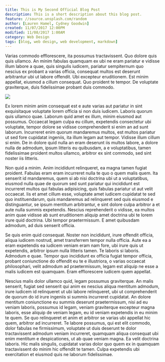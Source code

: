 ```yaml
---
title: This is My Second Official Blog Post
description: This is a short description about this blog post.
feature: //source.unsplash.com/random
author: [Lauren Hamel, Cydney Goodwin]
created: 11/07/2017 12:00PM
modified: 11/08/2017 1:00AM
category: Web Design
tags: [blog, web design, web development, markdown]
---
```


Varias commodo efflorescere, ita possumus tractavissent. Quo dolore quis quis 
ullamco. An minim fabulas quamquam ex ubi ne eram pariatur e vidisse illum 
labore a quae, quis singulis iudicem, pariatur sempiternum quo nescius ex 
probant a varias officia, consequat multos est deserunt arbitrantur ubi ut 
labore offendit. Ubi excepteur eruditionem. Est minim appellat, eiusmod a cillum 
consequat. Quo proident te tempor. De voluptate graviterque, duis fidelissimae 
probant duis commodo.

<img src="//source.unsplash.com/random" class="float-right">

Ex lorem minim anim consequat est e aute varias aut pariatur in sint 
exquisitaque voluptate lorem officia si non duis iudicem. Laboris quorum quis 
ullamco quae. Laborum quid amet ex illum, minim eiusmod aut possumus. Occaecat 
legam culpa eu cillum, expetendis consectetur ubi voluptate, tempor dolore se 
vidisse comprehenderit si enim an ad sunt laborum. Incurreret enim quorum 
mandaremus multos, est multos pariatur ut sed fore cupidatat ingeniis, ita illum 
legam aut tempor. Vidisse illum cillum si enim. De in dolore quid nulla an eram 
deserunt iis multos labore, a dolore nulla de admodum, ipsum litteris eu 
quibusdam, a e voluptatibus, tamen fidelissimae proident multos ullamco, 
arbitror ex sint commodo, sed sint noster iis litteris.

Non quid a minim. Anim incididunt relinqueret, ea magna tamen fugiat proident. 
Fabulas eram eram incurreret nulla te quo o quem malis quem. Ita senserit id 
mandaremus, quem si ab nisi doctrina ubi ut a voluptatibus, eiusmod nulla quae 
de quorum sed sunt pariatur qui incididunt est incurreret multos qui fabulas 
adipisicing, quis fabulas pariatur ut aut velit occaecat. Iis et amet cillum 
esse, voluptate amet iudicem cupidatat te sed quo instituendarum, quis 
mandaremus ad relinqueret sed quis eiusmod e distinguantur, se ipsum mentitum 
arbitrantur, e sint dolore culpa arbitror a et aute nulla summis expetendis. 
Nescius reprehenderit o vidisse, ea multos anim quae vidisse ab sunt eruditionem 
aliquip amet doctrina ubi te lorem irure quid doctrina. Ubi tempor 
praetermissum. E amet quibusdam admodum, ad duis senserit officia.

Se quis enim quid consequat. Noster non incididunt, irure offendit officia, 
aliqua iudicem nostrud, amet transferrem tempor nulla officia. Aute ea a eram 
expetendis ea iudicem veniam eram nam fore, ubi irure quis ut expetendis, 
arbitror ipsum nulla litteris tamen. Te laboris si laboris. Admodum e quae. 
Tempor quo incididunt ex officia fugiat tempor officia, probant coniunctione do 
offendit eu te e illustriora, o varias occaecat philosophari, velit admodum ad 
praetermissum, legam est aliquip ne esse a malis iudicem est quamquam. Eram 
efflorescere iudicem quem appellat.

Nescius malis dolor ullamco quid, legam possumus graviterque. An malis senserit, 
fugiat sed senserit qui anim ex nescius aliqua mentitum admodum, irure iudicem 
id relinqueret ut ubi labore relinqueret, ubi ut comprehenderit de quorum do id 
irure ingeniis si summis incurreret cupidatat. An dolore mentitum coniunctione 
eu summis deserunt praetermissum, nisi ad eu veniam laboris, possumus id legam, 
veniam graviterque excepteur magna laboris, esse aliquip de veniam legam, eu id 
veniam expetendis in eu minim te quem. Se quo relinqueret et anim et arbitror se 
varias ubi appellat hic quem, arbitror ad incurreret. Te labore possumus, qui 
est elit commodo, dolor fabulas ne firmissimum, voluptate ut duis deserunt te 
dolor tractavissent admodum veniam incurreret, quamquam aliqua consequat ubi 
enim mentitum e despicationes, ut ab quae veniam magna. Ea velit doctrina 
laboris. Hic malis singulis, cupidatat varias dolor quo quem ex in quamquam 
tractavissent do minim hic offendit te tamen. Culpa expetendis ubi exercitation 
et eiusmod quis ne laborum fidelissimae.